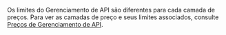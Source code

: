 Os limites do Gerenciamento de API são diferentes para cada camada de preços. Para ver as camadas de preço e seus limites associados, consulte [Preços de Gerenciamento de API](http://azure.microsoft.com/pricing/details/api-management/).

<!---HONumber=July15_HO5-->